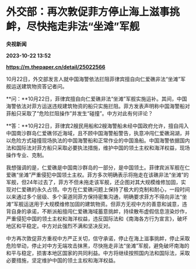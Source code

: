 # 外交部：再次敦促菲方停止海上滋事挑衅，尽快拖走非法“坐滩”军舰
**央视新闻**

**2023-10-22 13:52**

**https://m.thepaper.cn/detail/25022566**

10月22日，外交部发言人就中国海警依法拦阻菲律宾擅自向仁爱礁非法“坐滩”军舰运送建筑物资答记者问。

**问：**10月22日，菲律宾擅自向仁爱礁非法“坐滩”军舰实施运补。其间，中国海警依法对菲方运送违规建筑物资的船只实施拦阻。菲方发表声明称中国海警船对菲船只采取了“危险拦阻操作”并发生“碰撞”。中方对此有何评论？

**答：**10月22日，菲律宾2艘民用船和2艘海警船未经中国政府允许，擅自闯入中国南沙群岛仁爱礁邻近海域，且不顾中国海警船警告，执意冲闯仁爱礁潟湖，并以危险方式碰撞现场执法的中国海警船和正常作业的中国渔船。中国海警依据国内法和国际法对菲方船只采取必要执法措施，维护中国的领土主权和海洋权益，现场操作专业、克制。

我想强调的是，仁爱礁是中国南沙群岛的一部分，是中国领土。菲律宾派军舰在仁爱礁“坐滩”严重侵犯中国领土主权。菲方多次明确表示将拖走在该礁非法“坐滩”的军舰，但24年过去了，菲方不但未拖走该军舰，还企图对其大规模维修加固，实现对仁爱礁的永久占领。中方在仁爱礁问题上保持了极大的克制和耐心，一段时间以来通过多个层级、多个渠道同菲方保持密集沟通，明确要求菲方不得向非法“坐滩”军舰运送用于大规模维修加固的建筑物资。但菲方无视中方的善意和诚意，违背自身的承诺，不断派船擅闯仁爱礁海域蓄意挑衅，持续散布虚假信息渲染炒作，严重侵犯中国的领土主权和海洋权益，违反国际法和《南海各方行为宣言》，破坏地区和平稳定。中方对此强烈不满和坚决反对。

中方再次敦促菲方重视中方严正关切，信守承诺，停止在海上滋事挑衅，停止采取危险举动，停止对中方无端攻击抹黑，尽快拖走非法“坐滩”军舰，避免破坏南海的和平与稳定，损害本地区国家的共同利益。中方将继续按照国内法和国际法，采取必要措施，坚定维护中国的领土主权和海洋权益。